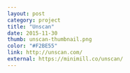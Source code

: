 ```yaml
---
layout: post
category: project
title: "Unscan"
date: 2015-11-30
thumb: unscan-thumbnail.png
color: "#F2BE55"
link: http://unscan.com/
external: https://minimill.co/unscan/
---
```


